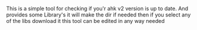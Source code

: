 This is a simple tool for checking if you'r ahk v2 version is up to date.
And provides some Library's it will make the dir if needed then if you select any of the libs download it 
this tool can be edited in any way needed
